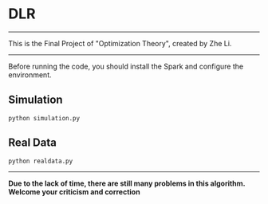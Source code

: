 # DLR

---

This is the Final Project of "Optimization Theory", created by Zhe Li.

---

Before running the code, you should install the Spark and configure the environment.

## Simulation

```
python simulation.py
```

## Real Data

```
python realdata.py
```

---

**Due to the lack of time, there are still many problems in this algorithm. Welcome your criticism and correction**

